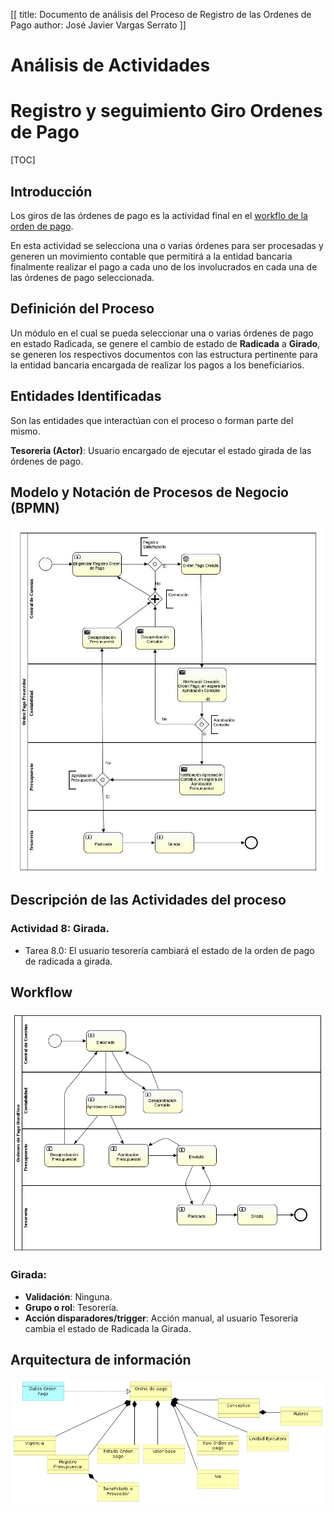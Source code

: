 [[
title: Documento de análisis del Proceso de Registro de las Ordenes de Pago
author: José Javier Vargas Serrato
]]

Análisis de Actividades
=======================

Registro y seguimiento Giro Ordenes de Pago
==========================

[TOC]

Introducción
------------

Los giros de las órdenes de pago es la  actividad final en el [workflo de la orden de pago](/Kronos/orden_pago/analisis/analisis_actividades.html#workflow).

En esta actividad se selecciona una o varias órdenes para ser procesadas y generen un movimiento contable que permitirá a la entidad bancaria finalmente realizar el pago a cada uno de los involucrados en cada una de las órdenes de pago seleccionada.


Definición del Proceso
----------------------

Un módulo en el cual se pueda seleccionar una o varias órdenes de pago en estado Radicada, se genere el cambio de estado de **Radicada** a  **Girado**, se generen los respectivos documentos con las estructura pertinente para la entidad bancaria encargada de realizar los pagos a los beneficiarios.

Entidades Identificadas
-----------------------------------------------

Son las entidades que interactúan con el proceso o forman parte del mismo.

**Tesoreria (Actor)**: Usuario encargado de ejecutar el estado girada de las órdenes de pago.


Modelo y Notación de Procesos de Negocio (BPMN)
-----------------------------------------------

![Figura 2. BPMN Orden Pago ](../img/OrdenPagoProveedor.jpg)


Descripción de las Actividades del proceso
------------------------------------------
### Actividad 8: Girada.

* Tarea 8.0: El usuario tesorería cambiará el estado de la orden de pago de radicada a girada.


Workflow
-----------------------------------------------

![Figura 3. Workflow Orden Pago ](../img/WordFlowOp.png)

### Girada:
* **Validación**: Ninguna.
* **Grupo o rol**: Tesorería.
* **Acción disparadores/trigger**: Acción manual, al usuario Tesorería cambia el estado de  Radicada la Girada.


Arquitectura de información
-----------------------------------------------

![Figura 4. Arquitectura de Información Orden Pago ](../img/ArquitecturaInformacion.png)